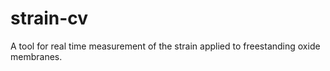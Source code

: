 # strain-cv
A tool for real time measurement of the strain applied to freestanding oxide membranes.
